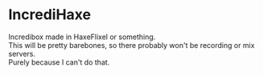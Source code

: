 # IncrediHaxe <!-- Dih 🥀🥀 -->
Incredibox made in HaxeFlixel or something. <br>
This will be pretty barebones, so there probably won't be recording or mix servers. <br>
Purely because I can't do that.